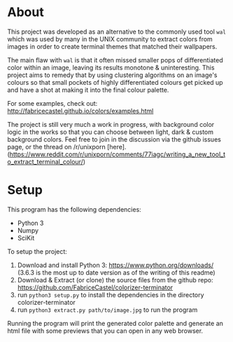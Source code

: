 # About

This project was developed as an alternative to the commonly used tool ```wal``` which was used by many in the UNIX community to extract colors from images in order to create terminal themes that matched their wallpapers.

The main flaw with ```wal``` is that it often missed smaller pops of differentiated color within an image, leaving its results monotone & uninteresting. This project aims to remedy that by using clustering algorithms on an image's colours so that small pockets of highly differentiated colours get picked up and have a shot at making it into the final colour palette.

For some examples, check out: http://fabricecastel.github.io/colors/examples.html

The project is still very much a work in progress, with background color logic in the works so that you can choose between light, dark & custom background colors. Feel free to join in the discussion via the github issues page, or the thread on /r/unixporn [here].(https://www.reddit.com/r/unixporn/comments/77iagc/writing_a_new_tool_to_extract_terminal_colour/)

# Setup

This program has the following dependencies:

* Python 3
* Numpy
* SciKit

To setup the project:

1. Download and install Python 3: https://www.python.org/downloads/ (3.6.3 is the most up to date version as of the writing of this readme)
2. Download & Extract (or clone) the source files from the github repo: https://github.com/FabriceCastel/colorizer-terminator
3. run ```python3 setup.py``` to install the dependencies in the directory colorizer-terminator
4. run ```python3 extract.py path/to/image.jpg``` to run the program

Running the program will print the generated color palette and generate an html file with some previews that you can open in any web browser.